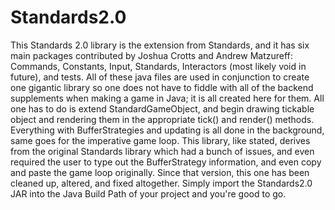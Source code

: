 # Standards2.0

This Standards 2.0 library is the extension from Standards, and it has six main packages contributed by Joshua Crotts and Andrew Matzureff: Commands, Constants, Input, Standards, Interactors (most likely void in future), and tests. All of these java files are used in conjunction to create one gigantic library so one does not have to fiddle with all of the backend supplements when making a game in Java; it is all created here for them. All one has to do is extend StandardGameObject, and begin drawing tickable object and rendering them in the appropriate tick() and render() methods. Everything with BufferStrategies and updating is all done in the background, same goes for the imperative game loop. This library, like stated, derives from the original Standards library which had a bunch of issues, and even required the user to type out the BufferStrategy information, and even copy and paste the game loop originally. Since that version, this one has been cleaned up, altered, and fixed altogether. Simply import the Standards2.0 JAR into the Java Build Path of your project and you're good to go.

